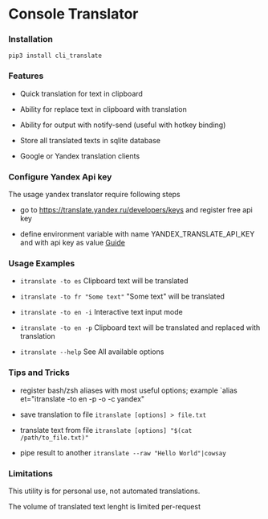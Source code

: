 Console Translator
==================

### Installation

`pip3 install cli_translate`


### Features

 - Quick translation for text in clipboard

 - Ability for replace text in clipboard with translation

 - Ability for output with notify-send (useful with hotkey binding)

 - Store all translated texts in sqlite database

 - Google or Yandex translation clients 

### Configure Yandex Api key

The usage yandex translator require following steps

   - go to https://translate.yandex.ru/developers/keys and register free api key

   - define environment variable with name YANDEX_TRANSLATE_API_KEY and with api key as value [Guide](https://wiki.archlinux.org/index.php/environment_variables)


 ### Usage Examples

  - `itranslate -to es`  Clipboard text will be translated

  - `itranslate -to fr "Some text"`  "Some text" will be translated

  - `itranslate -to en -i` Interactive text input mode

  -  `itranslate -to en -p` Clipboard text will be translated and replaced with translation

  - `itranslate --help`  See All available options


 ### Tips and Tricks
  - register bash/zsh aliases with most useful options; example `alias et="itranslate -to en -p -o -c yandex"

  - save translation to file `itranslate [options] > file.txt`

  - translate text from file `itranslate [options] "$(cat /path/to_file.txt)"`

  - pipe result to another `itranslate --raw "Hello World"|cowsay`

### Limitations

This utility is for personal use, not automated translations. 

The volume of translated text lenght  is limited per-request